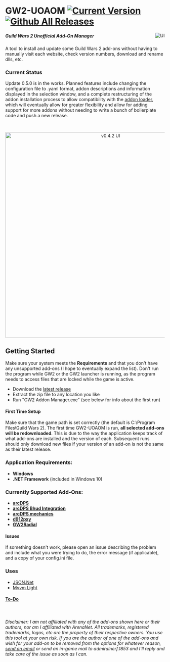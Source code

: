 # GW2-UOAOM [![Current Version](https://img.shields.io/github/release/fmmmlee/GW2-Addon-Manager)](https://github.com/fmmmlee/GW2-Addon-Manager/releases) [![Github All Releases](https://img.shields.io/github/downloads/fmmmlee/GW2-Addon-Manager/total.svg)]() 
<a href="https://ci.appveyor.com/project/fmmmlee/gw2-addon-manager"><img src="https://ci.appveyor.com/api/projects/status/github/fmmmlee/gw2-addon-manager" alt="UI" align="right"/></a>


##### Guild Wars 2 Unofficial Add-On Manager
A tool to install and update some Guild Wars 2 add-ons without having to manually visit each website, check version numbers, download and rename dlls, etc.

### Current Status

Update 0.5.0 is in the works. Planned features include changing the configuration file to .yaml format, addon descriptions and information displayed in the selection window, and a complete restructuring of the addon installation process to allow compatibility with the [addon loader](https://github.com/gw2-addon-loader), which will eventually allow for greater flexibility and allow for adding support for more addons without needing to write a bunch of boilerplate code and push a new release.

&nbsp;
<p align="center">
<img src="https://user-images.githubusercontent.com/30479162/64070406-85a2e180-cc13-11e9-97ab-8911375cc15c.JPG" alt="v0.4.2 UI" width="650"/>
</p>

## Getting Started
Make sure your system meets the **Requirements** and that you don't have any unsupported add-ons (I hope to eventually expand the list). Don't run the program while GW2 or the GW2 launcher is running, as the program needs to access files that are locked while the game is active.

- Download the [latest release](https://github.com/fmmmlee/GW2-Addon-Manager/releases)
- Extract the zip file to any location you like
- Run "GW2 Addon Manager.exe" (see below for info about the first run)

#### First Time Setup
Make sure that the game path is set correctly (the default is C:\Program Files\Guild Wars 2). The first time GW2-UOAOM is run, **all selected add-ons will be redownloaded**. This is due to the way the application keeps track of what add-ons are installed and the version of each. Subsequent runs should only download new files if your version of an add-on is not the same as their latest release.

### Application Requirements:
- **Windows**
- **.NET Framework** (included in Windows 10)

### Currently Supported Add-Ons:
- <a href="https://www.deltaconnected.com/arcdps/">**arcDPS**</a>
- <a href="https://github.com/blish-hud/arcdps-bhud">**arcDPS Bhud Integration**</a>
- <a href="http://martionlabs.com/arcdps-mechanics-log-plugin/">**arcDPS mechanics**</a>
- <a href="https://github.com/megai2/d912pxy">**d912pxy**</a>
- <a href="https://github.com/Friendly0Fire/GW2Radial">**GW2Radial**</a>


#### Issues
If something doesn't work, please open an issue describing the problem and include what you were trying to do, the error message (if applicable), and a copy of your config.ini file.

### Uses

- <a href="https://www.newtonsoft.com/json">JSON.Net</a> 
- [Mvvm Light](http://www.mvvmlight.net/) 

#### [To-Do](https://docs.google.com/document/d/158CAGSGr-tgw4eVIxfYCZMLeeFDtlt89Elgq8K3b7tk/edit?usp=sharing)

&nbsp;

###### Disclaimer: I am not affiliated with any of the add-ons shown here or their authors, nor am I affiliated with ArenaNet. All trademarks, registered trademarks, logos, etc are the property of their respective owners. You use this tool at your own risk. If you are the author of one of the add-ons and wish for your add-on to be removed from the options for whatever reason, <a href="mailto:fmmmlee@gmail.com">send an email</a> or send an in-game mail to admiralnerf.1853 and I'll reply and take care of the issue as soon as I can.
